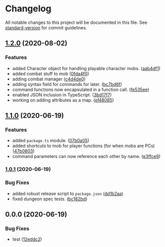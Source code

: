 # Changelog

All notable changes to this project will be documented in this file. See [standard-version](https://github.com/conventional-changelog/standard-version) for commit guidelines.

## [1.2.0](https://github.com/jackindisguise/telnetmud/compare/v1.1.0...v1.2.0) (2020-08-02)


### Features

* added Character object for handling playable character mobs. ([aab4df1](https://github.com/jackindisguise/telnetmud/commit/aab4df14e8adfbcc0b8c6f3ca41f1499cf3fb32e))
* added combat stuff to mob ([0fda4f0](https://github.com/jackindisguise/telnetmud/commit/0fda4f0cb011e3b12c297acda14e3db24e3b65f5))
* adding combat manager ([c4d4de0](https://github.com/jackindisguise/telnetmud/commit/c4d4de05435a9efad6bbf82109051734e56f75a2))
* adding syntax field for commands for later. ([bc7bd6f](https://github.com/jackindisguise/telnetmud/commit/bc7bd6fd475ca397729ed9988236a7777d91333b))
* command functions now encapsulated in a function call. ([fe535ee](https://github.com/jackindisguise/telnetmud/commit/fe535ee1b6fb3de11b99af3c5130fa09abb0ad1d))
* enabled JSON inclusion in TypeScript. ([3bd17f7](https://github.com/jackindisguise/telnetmud/commit/3bd17f782681c4aa5abf72bb104648f8efcf3a16))
* working on adding attributes as a map. ([ef48085](https://github.com/jackindisguise/telnetmud/commit/ef480855670884d5548d2b4a54f7b82699979706))

## [1.1.0](https://github.com/jackindisguise/telnetmud/compare/v1.0.1...v1.1.0) (2020-06-19)


### Features

* added `package.ts` module. ([07b0a05](https://github.com/jackindisguise/telnetmud/commit/07b0a05ef8728830fa7244a61693945831bbc9a0))
* added shortcuts to mob for player functions (for when mobs are PCs) ([47b0803](https://github.com/jackindisguise/telnetmud/commit/47b0803429c09dfd7a53eb5c6b7b21e601776f6a))
* command parameters can now reference each other by name. ([e3ffce9](https://github.com/jackindisguise/telnetmud/commit/e3ffce9eee878350193e26e36eb76985e680de93))

### [1.0.1](https://github.com/jackindisguise/telnetmud/compare/v0.0.0...v1.0.1) (2020-06-19)


### Bug Fixes

* added robust release script to `package.json` ([dd1b2aa](https://github.com/jackindisguise/telnetmud/commit/dd1b2aa3ec0991315390a006cab49db728d41cb2))
* fixed dungeon spec tests. ([bc182bd](https://github.com/jackindisguise/telnetmud/commit/bc182bd437e42127697423f85195704650d55665))

## 0.0.0 (2020-06-19)


### Bug Fixes

* test ([12eddc2](https://github.com/jackindisguise/telnetmud/commit/12eddc2f17ed62ef55ce5e0589e986c924b8383e))
